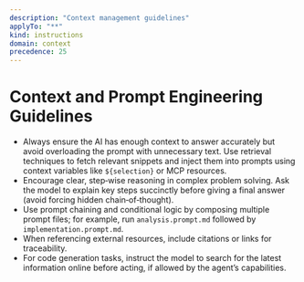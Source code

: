 ```yaml
---
description: "Context management guidelines"
applyTo: "**"
kind: instructions
domain: context
precedence: 25
---
```


# Context and Prompt Engineering Guidelines

-   Always ensure the AI has enough context to answer accurately but avoid overloading the prompt with unnecessary text. Use retrieval techniques to fetch relevant snippets and inject them into prompts using context variables like `${selection}` or MCP resources.
-   Encourage clear, step‑wise reasoning in complex problem solving. Ask the model to explain key steps succinctly before giving a final answer (avoid forcing hidden chain‑of‑thought).
-   Use prompt chaining and conditional logic by composing multiple prompt files; for example, run `analysis.prompt.md` followed by `implementation.prompt.md`.
-   When referencing external resources, include citations or links for traceability.
-   For code generation tasks, instruct the model to search for the latest information online before acting, if allowed by the agent’s capabilities.
